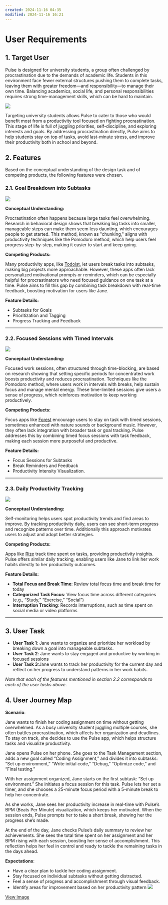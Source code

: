 ```yaml
---
created: 2024-11-16 04:35
modified: 2024-11-16 16:21
---
```


# User Requirements

## 1. Target User

Pulse is designed for university students, a group often challenged by procrastination due to the demands of academic life. Students in this environment face fewer external structures pushing them to complete tasks, leaving them with greater freedom—and responsibility—to manage their own time. Balancing academics, social life, and personal responsibilities requires strong time-management skills, which can be hard to maintain.

![](Attachments/2_User_Requirements-5.png)

Targeting university students allows Pulse to cater to those who would benefit most from a productivity tool focused on fighting procrastination. This stage of life is full of juggling priorities, self-discipline, and exploring interests and goals. By addressing procrastination directly, Pulse aims to help students stay on top of tasks, avoid last-minute stress, and improve their productivity both in school and beyond.

## 2. Features

Based on the conceptual understanding of the design task and of competing products, the following features were chosen.

### 2.1. Goal Breakdown into Subtasks

![](Attachments/2_User_Requirements-2.png)

**Conceptual Understanding:**

Procrastination often happens because large tasks feel overwhelming. Research in behavioral design shows that breaking big tasks into smaller, manageable steps can make them seem less daunting, which encourages people to get started. This method, known as "chunking," aligns with productivity techniques like the Pomodoro method, which help users feel progress step-by-step, making it easier to start and keep going.

**Competing Products:**

Many productivity apps, like [Todoist](https://todoist.com/), let users break tasks into subtasks, making big projects more approachable. However, these apps often lack personalized motivational prompts or reminders, which can be especially helpful for procrastinators who need focused guidance on one task at a time. Pulse aims to fill this gap by combining task breakdown with real-time feedback, boosting motivation for users like Jane.

**Feature Details:**

- Subtasks for Goals
- Prioritization and Tagging
- Progress Tracking and Feedback

---

### 2.2. Focused Sessions with Timed Intervals

![](Attachments/2_User_Requirements-4.png)

**Conceptual Understanding:**

Focused work sessions, often structured through time-blocking, are based on research showing that setting specific periods for concentrated work boosts productivity and reduces procrastination. Techniques like the Pomodoro method, where users work in intervals with breaks, help sustain focus and manage mental energy. These time-limited sessions give users a sense of progress, which reinforces motivation to keep working productively.

**Competing Products:**

Focus apps like [Forest](https://www.forestapp.cc/) encourage users to stay on task with timed sessions, sometimes enhanced with nature sounds or background music. However, they often lack integration with broader task or goal tracking. Pulse addresses this by combining timed focus sessions with task feedback, making each session more purposeful and productive.

**Feature Details:**

- Focus Sessions for Subtasks
- Break Reminders and Feedback
- Productivity Intensity Visualization.

---

### 2.3. Daily Productivity Tracking

![](Attachments/2_User_Requirements-6.png)

**Conceptual Understanding:**

Self-monitoring helps users spot productivity trends and find areas to improve. By tracking productivity daily, users can see short-term progress and recognize patterns over time. Additionally this approach motivates users to adjust and adopt better strategies.

**Competing Products:**

Apps like [Rize](https://rize.io/) track time spent on tasks, providing productivity insights. Pulse offers similar daily tracking, enabling users like Jane to link her work habits directly to her productivity outcomes.

**Feature Details:**

- **Total Focus and Break Time**: Review total focus time and break time for today
- **Categorized Task Focus**: View focus time across different categories (e.g., “Study,” “Exercise,” “Social”)
- **Interruption Tracking**: Records interruptions, such as time spent on social media or video platforms

---

## 3. User Task

- **User Task 1**: Jane wants to organize and prioritize her workload by breaking down a goal into manageable subtasks.
- **User Task 2**: Jane wants to stay engaged and productive by working in focused sessions
- **User Task 3**:Jane wants to track her productivity for the current day and reflect on her progress to understand patterns in her work habits.

_Note that each of the features mentioned in section 2.2 corresponds to each of the user tasks above_.

## 4. User Journey Map

**Scenario**:

Jane wants to finish her coding assignment on time without getting overwhelmed. As a busy university student juggling multiple courses, she often battles procrastination, which affects her organization and deadlines. To stay on track, she decides to use the Pulse app, which helps structure tasks and visualize productivity.

Jane opens Pulse on her phone. She goes to the Task Management section, adds a new goal called “Coding Assignment,” and divides it into subtasks: “Set up environment,” “Write initial code,” “Debug,” “Optimize code,” and “Final testing.”

With her assignment organized, Jane starts on the first subtask: “Set up environment.” She initiates a focus session for this task. Pulse lets her set a timer, and she chooses a 25-minute focus period with a 5-minute break to help her concentrate.

As she works, Jane sees her productivity increase in real-time with Pulse’s BPM (Beats Per Minute) visualization, which keeps her motivated. When the session ends, Pulse prompts her to take a short break, showing her the progress she’s made.

At the end of the day, Jane checks Pulse’s daily summary to review her achievements. She sees the total time spent on her assignment and her BPM rising with each session, boosting her sense of accomplishment. This reflection helps her feel in control and ready to tackle the remaining tasks in the days ahead.

**Expectations**:

- Have a clear plan to tackle her coding assignment.
- Stay focused on individual subtasks without getting distracted.
- Feel a sense of progress and accomplishment through visual feedback.
- Identify areas for improvement based on her productivity pattern
  ![](Attachments/2_User_Requirements.png)

<span class="center-menu">[View Image](Attachments/2_User_Requirements.png)</span>
